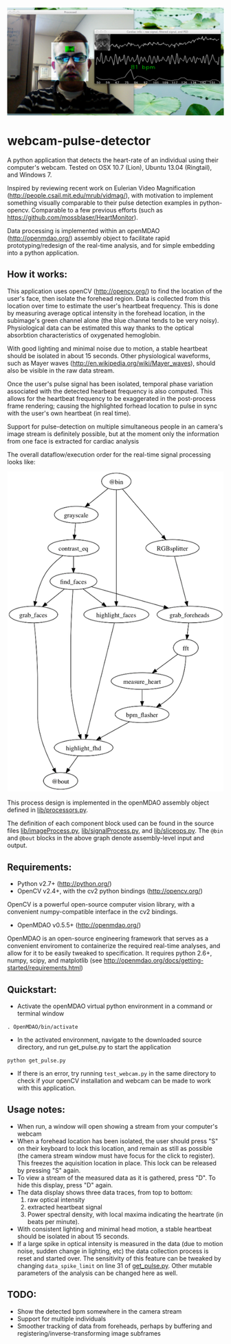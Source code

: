 ![Alt text](screenshot.png "Screenshot")

webcam-pulse-detector
=====================

A python application that detects the heart-rate of an individual using their 
computer's webcam. Tested on OSX 10.7 (Lion), Ubuntu 13.04 (Ringtail), and Windows 7.

Inspired by reviewing recent work on Eulerian Video Magnification (http://people.csail.mit.edu/mrub/vidmag/), 
with motivation to implement something visually comparable to their pulse detection examples in python-opencv. 
Comparable to a few previous efforts (such as https://github.com/mossblaser/HeartMonitor).

Data processing is implemented within an openMDAO (http://openmdao.org/) assembly object to facilitate rapid 
prototyping/redesign of the real-time analysis, and for simple embedding into a python application.

How it works:
-----------------
This application uses openCV (http://opencv.org/) to find the location of the user's face, then isolate the forehead region. Data is collected
from this location over time to estimate the user's heartbeat frequency. This is done by measuring average optical
intensity in the forehead location, in the subimage's green channel alone (the blue channel tends to be very noisy). 
Physiological data can be estimated this way thanks to the optical absorbtion characteristics of oxygenated hemoglobin. 

With good lighting and minimal noise due to motion, a stable heartbeat should be 
isolated in about 15 seconds. Other physiological waveforms, such as Mayer waves 
(http://en.wikipedia.org/wiki/Mayer_waves), should also be visible in the raw data stream.

Once the user's pulse signal has been isolated, temporal phase variation associated with the 
detected hearbeat frequency is also computed. This allows for the heartbeat 
frequency to be exaggerated in the post-process frame rendering; causing the 
highlighted forhead location to pulse in sync with the user's own heartbeat (in real time).

Support for pulse-detection on multiple simultaneous people in an camera's 
image stream is definitely possible, but at the moment only the information from one face 
is extracted for cardiac analysis

The overall dataflow/execution order for the real-time signal processing looks like:

![Alt text](design.png "Signal processing")

This process design is implemented in the openMDAO assembly object defined in [lib/processors.py](lib/processors.py).

The definition of each component block used can be found in the source 
files [lib/imageProcess.py](lib/imageProcess.py), [lib/signalProcess.py](lib/signalProcess.py), and 
[lib/sliceops.py](lib/sliceops.py). The `@bin` and `@bout` blocks in the above graph denote assembly-level input and output.


Requirements:
---------------

- Python v2.7+ (http://python.org/)
- OpenCV v2.4+, with the cv2 python bindings (http://opencv.org/)
 
OpenCV is a powerful open-source computer vision library, with a convenient 
numpy-compatible interface in the cv2 bindings.

- OpenMDAO v0.5.5+ (http://openmdao.org/)

OpenMDAO is an open-source engineering framework that serves as a convenient 
enviroment to containerize the required real-time analyses, and 
allow for it to be easily tweaked to specification.
It requires python 2.6+, numpy, scipy, and matplotlib 
(see http://openmdao.org/docs/getting-started/requirements.html)

Quickstart:
------------
- Activate the openMDAO virtual python environment in a command or terminal window

```
. OpenMDAO/bin/activate
```
- In the activated environment, navigate to the downloaded source directory, and run get_pulse.py to start the application

```
python get_pulse.py
```
- If there is an error, try running `test_webcam.py` in the same directory to check if your openCV installation and webcam can be made to work
with this application.

Usage notes:
----------
- When run, a window will open showing a stream from your computer's webcam
- When a forehead location has been isolated, the user should press "S" on their 
keyboard to lock this location, and remain as still as possible (the camera 
stream window must have focus for the click to register). This freezes the aquisition location in place. This lock can
be released by pressing "S" again.
- To view a stream of the measured data as it is gathered, press "D". To hide this display, press "D" again.
- The data display shows three data traces, from top to bottom: 
   1. raw optical intensity
   2. extracted heartbeat signal
   3. Power spectral density, with local maxima indicating the heartrate (in beats per minute). 
- With consistent lighting and minimal head motion, a stable heartbeat should be 
isolated in about 15 seconds.
- If a large spike in optical intensity is measured in the data (due to motion 
noise, sudden change in lighting, etc) the data collection process is reset and 
started over. The sensitivity of this feature can be tweaked by changing `data_spike_limit` on line 31 of [get_pulse.py](get_pulse.py).
Other mutable parameters of the analysis can be changed here as well.

TODO:
------
- Show the detected bpm somewhere in the camera stream
- Support for multiple individuals
- Smoother tracking of data from foreheads, perhaps by buffering and registering/inverse-transforming image subframes

